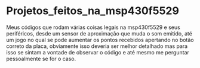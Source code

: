 # Projetos_feitos_na_msp430f5529
Meus códigos que rodam várias coisas legais na msp430f5529 e seus periféricos, desde um sensor de aproximação que muda o som emitido, até um jogo no qual se pode aumentar os pontos recebidos apertando no botão correto da placa, obviamente isso deveria ser melhor detalhado mas para isso se sintam a vontade de observar o código e até mesmo me perguntar pessoalmente se for o caso.
